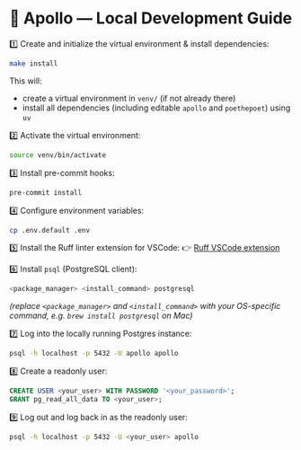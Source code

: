 # 🚀 Apollo — Local Development Guide

1️⃣ Create and initialize the virtual environment & install dependencies:
```bash
make install
```
This will:
- create a virtual environment in `venv/` (if not already there)
- install all dependencies (including editable `apollo` and `poethepoet`) using `uv`

2️⃣ Activate the virtual environment:
```bash
source venv/bin/activate
```

3️⃣ Install pre-commit hooks:
```bash
pre-commit install
```

4️⃣ Configure environment variables:
```bash
cp .env.default .env
```

5️⃣ Install the Ruff linter extension for VSCode:
👉 [Ruff VSCode extension](https://marketplace.visualstudio.com/items?itemName=charliermarsh.ruff)

6️⃣ Install `psql` (PostgreSQL client):
```bash
<package_manager> <install_command> postgresql
```
*(replace `<package_manager>` and `<install_command>` with your OS-specific command, e.g. `brew install postgresql` on Mac)*

7️⃣ Log into the locally running Postgres instance:
```bash
psql -h localhost -p 5432 -U apollo apollo
```

8️⃣ Create a readonly user:
```sql
CREATE USER <your_user> WITH PASSWORD '<your_password>';
GRANT pg_read_all_data TO <your_user>;
```

9️⃣ Log out and log back in as the readonly user:
```bash
psql -h localhost -p 5432 -U <your_user> apollo
```